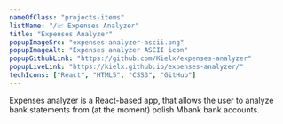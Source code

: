 ```yaml
---
nameOfClass: "projects-items"
listName: "/📈 Expenses Analyzer"
title: "Expenses Analyzer"
popupImageSrc: "expenses-analyzer-ascii.png"
popupImageAlt: "Expenses analyzer ASCII icon"
popupGithubLink: "https://github.com/Kielx/expenses-analyzer"
popupLiveLink: "https://kielx.github.io/expenses-analyzer/"
techIcons: ["React", "HTML5", "CSS3", "GitHub"]
---
```


Expenses analyzer is a React-based app, that allows the user to analyze bank statements from (at the moment) polish Mbank bank accounts.
